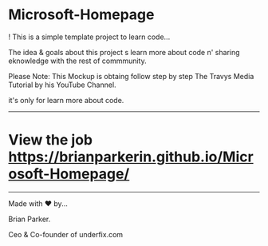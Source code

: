 # Microsoft-Homepage

! This is a simple template project to learn code...

The idea & goals about this project s learn more about code n' sharing eknowledge with the rest of commmunity.

  
Please Note: This Mockup is obtaing follow step by step The Travys Media Tutorial by his YouTube Channel.

it's only for learn more about code.

------------------------------------------------------------------------------------------------------------------------------------------

# View the job https://brianparkerin.github.io/Microsoft-Homepage/

------------------------------------------------------------------------------------------------------------------------------------------






Made with ❤ by...

Brian Parker.

Ceo & Co-founder of underfix.com



